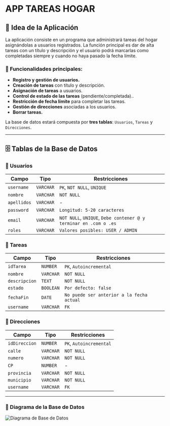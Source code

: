 # APP TAREAS HOGAR

## 📌 Idea de la Aplicación
La aplicación consiste en un programa que administrará tareas del hogar asignándolas a usuarios registrados. La función principal es dar de alta tareas con un título y descripción y el usuario podrá marcarlas como completadas siempre y cuando no haya pasado la fecha límite. 

### 🔹 Funcionalidades principales:
- **Registro y gestión de usuarios.**
- **Creación de tareas** con título y descripción.
- **Asignación de tareas** a usuarios.
- **Control de estado de las tareas** (pendiente/completada)..
- **Restricción de fecha límite** para completar las tareas.
- **Gestión de direcciones** asociadas a los usuarios.
- **Borrar tareas.**

La base de datos estará compuesta por **tres tablas**: `Usuarios`, `Tareas` y `Direcciones`.

---

## 🗄️ Tablas de la Base de Datos

### 📌 Usuarios
| Campo     | Tipo               | Restricciones |
|-----------|--------------------|---------------|
| `username`  | `VARCHAR` | `PK`, `NOT NULL`, `UNIQUE` |
| `nombre`    | `VARCHAR` | `NOT NULL` |
| `apellidos` | `VARCHAR` |  -  |
| `password`  | `VARCHAR` | `Longitud: 5-20 caracteres` |
| `email`     | `VARCHAR` | `NOT NULL`, `UNIQUE`, `Debe contener @ y terminar en .com o .es` |
| `roles`     | `VARCHAR` | `Valores posibles: USER / ADMIN` |

### 📌 Tareas
| Campo       | Tipo       | Restricciones |
|------------|-----------|---------------|
| `idTarea`   | `NUMBER`  | `PK`, `Autoincremental` |
| `nombre`    | `VARCHAR` | `NOT NULL` |
| `descripcion` | `TEXT`  | `NOT NULL` |
| `estado`    | `BOOLEAN` | `Por defecto: false` |
| `fechaFin`  | `DATE`    | `No puede ser anterior a la fecha actual` |
| `username`  | `VARCHAR` | `FK` |

### 📌 Direcciones
| Campo       | Tipo       | Restricciones |
|------------|-----------|---------------|
| `idDireccion` | `NUMBER`  | `PK`, `Autoincremental` |
| `calle`    | `VARCHAR` | `NOT NULL` |
| `numero`   | `VARCHAR` | `NOT NULL` |
| `CP`       | `NUMBER`  |  -  |
| `provincia`| `VARCHAR` | `NOT NULL` |
| `municipio`| `VARCHAR` | `NOT NULL` |
| `username` | `VARCHAR` | `FK` |

---

### 📌 Diagrama de la Base de Datos
![Diagrama de Base de Datos](https://drive.google.com/file/d/1svyQRS3o8xqdSFy1lMmlhnd7BdssF7V8/view?usp=sharing)
